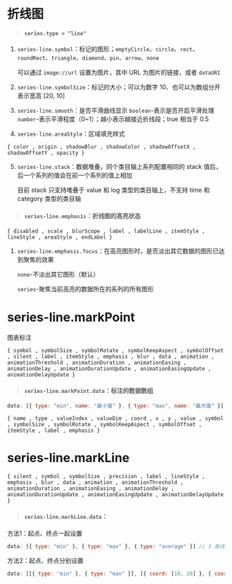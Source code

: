 # 折线图

> #### `series.type = "line"`

1. `series-line.symbol`：标记的图形；`emptyCircle`、`circle`、`rect`、`roundRect`、`triangle`、`diamond`、`pin`、`arrow`、`none`

   可以通过 `image://url` 设置为图片，其中 URL 为图片的链接，或者 `dataURI`

2. `series-line.symbolSize`：标记的大小；可以为数字 10、也可以为数组分开表示宽高 [20, 10]

3. `series-line.smooth`：是否平滑曲线显示
   `boolean`-表示是否开启平滑处理
   `number`-表示平滑程度（0~1）；越小表示越接近折线段；true 相当于 0.5

4. `series-line.areaStyle`：区域填充样式

```
{ color , origin , shadowBlur , shadowColor , shadowOffsetX , shadowOffsetY , opacity }
```

5. `series-line.stack`：数据堆叠，同个类目轴上系列配置相同的 stack 值后，后一个系列的值会在前一个系列的值上相加

   目前 stack 只支持堆叠于 value 和 log 类型的类目轴上，不支持 time 和 category 类型的类目轴

> #### `series-line.emphasis`：折线图的高亮状态

```
{ disabled , scale , blurScope , label , labelLine , itemStyle , lineStyle , areaStyle , endLabel }
```

1. `series-line.emphasis.focus`：在高亮图形时，是否淡出其它数据的图形已达到聚焦的效果

   `none`-不淡出其它图形（默认）

   `series`-聚焦当前高亮的数据所在的系列的所有图形



# series-line.markPoint

图表标注

```
{ symbol , symbolSize , symbolRotate , symbolKeepAspect , symbolOffset , silent , label , itemStyle , emphasis , blur , data , animation , animationThreshold , animationDuration , animationEasing , animationDelay , animationDurationUpdate , animationEasingUpdate , animationDelayUpdate }
```

> #### `series-line.markPoint.data`：标注的数据数组

```js
data: [{ type: "min", name: "最小值" }, { type: "max", name: "最大值" }]
```

```
{ name , type , valueIndex , valueDim , coord , x , y , value , symbol , symbolSize , symbolRotate , symbolKeepAspect , symbolOffset , itemStyle , label , emphasis }
```

# series-line.markLine

```
{ silent , symbol , symbolSize , precision , label , lineStyle , emphasis , blur , data , animation , animationThreshold , animationDuration , animationEasing , animationDelay , animationDurationUpdate , animationEasingUpdate , animationDelayUpdate }
```

> #### `series-line.markLine.data`：

方法1：起点、终点一起设置

```js
data: [{ type: "min" }, { type: "max" }, { type: "average" }] // 3 条线
```

方法2：起点、终点分别设置

```js
data: [[{ type: "min" }, { type: "max" }], [{ coord: [10, 20] }, { coord: [20, 30] }]] // 2 条线
```



